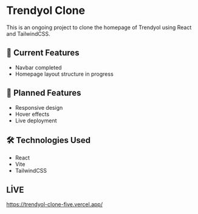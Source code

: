 # Trendyol Clone

This is an ongoing project to clone the homepage of Trendyol using React and TailwindCSS.

## 🌟 Current Features
- Navbar completed
- Homepage layout structure in progress

## 🚀 Planned Features
- Responsive design
- Hover effects
- Live deployment

## 🛠 Technologies Used
- React
- Vite
- TailwindCSS

## LİVE
https://trendyol-clone-five.vercel.app/